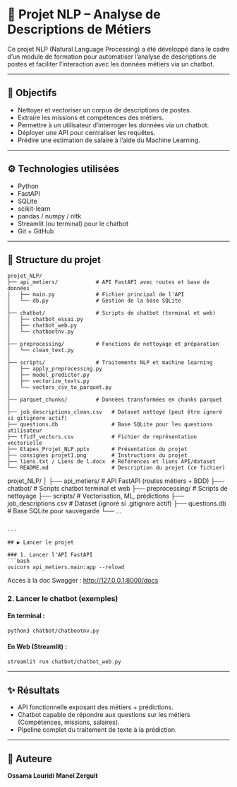 # 🤖 Projet NLP – Analyse de Descriptions de Métiers

Ce projet NLP (Natural Language Processing) a été développé dans le cadre d’un module de formation pour automatiser l’analyse de descriptions de postes et faciliter l’interaction avec les données métiers via un chatbot.

---

## 🎯 Objectifs
- Nettoyer et vectoriser un corpus de descriptions de postes.
- Extraire les missions et compétences des métiers.
- Permettre à un utilisateur d’interroger les données via un chatbot.
- Déployer une API pour centraliser les requêtes.
- Prédire une estimation de salaire à l’aide du Machine Learning.

---

## ⚙️ Technologies utilisées
- Python
- FastAPI
- SQLite
- scikit-learn
- pandas / numpy / nltk
- Streamlit (ou terminal) pour le chatbot
- Git + GitHub

---

## 📁 Structure du projet

```
projet_NLP/
├── api_metiers/            # API FastAPI avec routes et base de données
│   ├── main.py             # Fichier principal de l'API
│   └── db.py               # Gestion de la base SQLite
│
├── chatbot/                # Scripts de chatbot (terminal et web)
│   ├── chatbot_essai.py
│   ├── chatbot_web.py
│   └── chatbootnv.py
│
├── preprocessing/          # Fonctions de nettoyage et préparation
│   └── clean_text.py
│
├── scripts/                # Traitements NLP et machine learning
│   ├── apply_preprocessing.py
│   ├── model_predictor.py
│   ├── vectorize_texts.py
│   └── vectors_csv_to_parquet.py
│
├── parquet_chunks/         # Données transformées en chunks parquet
│
├── job_descriptions_clean.csv   # Dataset nettoyé (peut être ignoré si gitignore actif)
├── questions.db                 # Base SQLite pour les questions utilisateur
├── tfidf_vectors.csv            # Fichier de représentation vectorielle
├── Etapes_Projet_NLP.pptx       # Présentation du projet
├── consignes projet1.png        # Instructions du projet
├── liens.txt / Liens de l.docx  # Références et liens API/dataset
└── README.md                    # Description du projet (ce fichier)
```

projet_NLP/
│
├── api_metiers/           # API FastAPI (routes métiers + BDD)
├── chatbot/               # Scripts chatbot terminal et web
├── preprocessing/         # Scripts de nettoyage
├── scripts/               # Vectorisation, ML, prédictions
├── job_descriptions.csv   # Dataset (ignoré si .gitignore actif)
├── questions.db           # Base SQLite pour sauvegarde
└── ...
```

---

## ▶️ Lancer le projet

### 1. Lancer l'API FastAPI
```bash
uvicorn api_metiers.main:app --reload
```
Accès à la doc Swagger : http://127.0.0.1:8000/docs

### 2. Lancer le chatbot (exemples)

#### En terminal :
```bash
python3 chatbot/chatbootnv.py
```

#### En Web (Streamlit) :
```bash
streamlit run chatbot/chatbot_web.py
```

---

## ✨ Résultats
- API fonctionnelle exposant des métiers + prédictions.
- Chatbot capable de répondre aux questions sur les métiers (Compétences, missions, salaires).
- Pipeline complet du traitement de texte à la prédiction.

---

## 📌 Auteure
**Ossama Louridi** 
**Manel Zerguit** 
